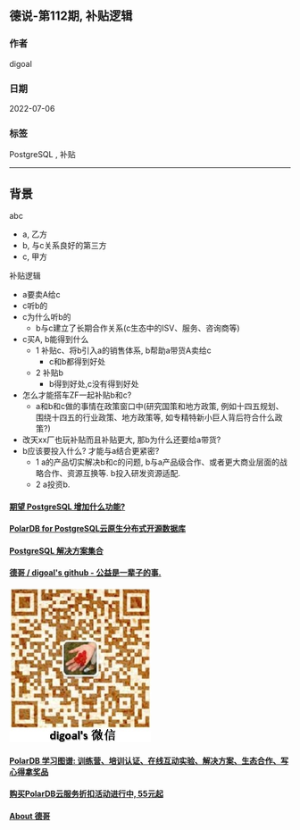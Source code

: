 ## 德说-第112期, 补贴逻辑    
                          
### 作者                          
digoal                          
                          
### 日期                          
2022-07-06                          
                          
### 标签                          
PostgreSQL , 补贴                    
                          
----                          
                          
## 背景       
  
abc  
- a, 乙方  
- b, 与c关系良好的第三方  
- c, 甲方  
  
补贴逻辑  
- a要卖A给c  
- c听b的  
- c为什么听b的  
    - b与c建立了长期合作关系(c生态中的ISV、服务、咨询商等)  
- c买A, b能得到什么  
    - 1 补贴c、将b引入a的销售体系, b帮助a带货A卖给c  
        - c和b都得到好处  
    - 2 补贴b  
        - b得到好处,c没有得到好处  
- 怎么才能搭车ZF一起补贴b和c?   
    - a和b和c做的事情在政策窗口中(研究国策和地方政策, 例如十四五规划、围绕十四五的行业政策、地方政策等, 如专精特新小巨人背后符合什么政策?)  
- 改天xx厂也玩补贴而且补贴更大, 那b为什么还要给a带货?   
- b应该要投入什么? 才能与a结合更紧密?   
    - 1 a的产品切实解决b和c的问题, b与a产品级合作、或者更大商业层面的战略合作、资源互换等. b投入研发资源适配.   
    - 2 a投资b.   
  
    
  
#### [期望 PostgreSQL 增加什么功能?](https://github.com/digoal/blog/issues/76 "269ac3d1c492e938c0191101c7238216")
  
  
#### [PolarDB for PostgreSQL云原生分布式开源数据库](https://github.com/ApsaraDB/PolarDB-for-PostgreSQL "57258f76c37864c6e6d23383d05714ea")
  
  
#### [PostgreSQL 解决方案集合](https://yq.aliyun.com/topic/118 "40cff096e9ed7122c512b35d8561d9c8")
  
  
#### [德哥 / digoal's github - 公益是一辈子的事.](https://github.com/digoal/blog/blob/master/README.md "22709685feb7cab07d30f30387f0a9ae")
  
  
![digoal's wechat](../pic/digoal_weixin.jpg "f7ad92eeba24523fd47a6e1a0e691b59")
  
  
#### [PolarDB 学习图谱: 训练营、培训认证、在线互动实验、解决方案、生态合作、写心得拿奖品](https://www.aliyun.com/database/openpolardb/activity "8642f60e04ed0c814bf9cb9677976bd4")
  
  
#### [购买PolarDB云服务折扣活动进行中, 55元起](https://www.aliyun.com/activity/new/polardb-yunparter?userCode=bsb3t4al "e0495c413bedacabb75ff1e880be465a")
  
  
#### [About 德哥](https://github.com/digoal/blog/blob/master/me/readme.md "a37735981e7704886ffd590565582dd0")
  
